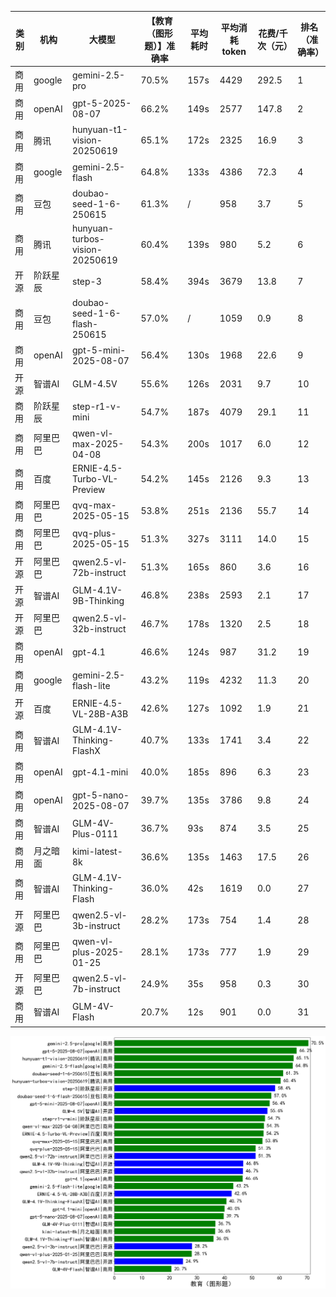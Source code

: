 
|类别|机构|大模型|【教育（图形题）】准确率|平均耗时|平均消耗token|花费/千次（元）|排名（准确率）|
|---|---|-----|-------------------|-------|-----------|-----------|-----------|
|商用|google|gemini-2.5-pro|70.5%|157s|4429|292.5|1|
|商用|openAI|gpt-5-2025-08-07|66.2%|149s|2577|147.8|2|
|商用|腾讯|hunyuan-t1-vision-20250619|65.1%|172s|2325|16.9|3|
|商用|google|gemini-2.5-flash|64.8%|133s|4386|72.3|4|
|商用|豆包|doubao-seed-1-6-250615|61.3%|/|958|3.7|5|
|商用|腾讯|hunyuan-turbos-vision-20250619|60.4%|139s|980|5.2|6|
|开源|阶跃星辰|step-3|58.4%|394s|3679|13.8|7|
|商用|豆包|doubao-seed-1-6-flash-250615|57.0%|/|1059|0.9|8|
|商用|openAI|gpt-5-mini-2025-08-07|56.4%|130s|1968|22.6|9|
|开源|智谱AI|GLM-4.5V|55.6%|126s|2031|9.7|10|
|商用|阶跃星辰|step-r1-v-mini|54.7%|187s|4079|29.1|11|
|商用|阿里巴巴|qwen-vl-max-2025-04-08|54.3%|200s|1017|6.0|12|
|商用|百度|ERNIE-4.5-Turbo-VL-Preview|54.2%|145s|2126|9.3|13|
|商用|阿里巴巴|qvq-max-2025-05-15|53.8%|251s|2136|55.7|14|
|商用|阿里巴巴|qvq-plus-2025-05-15|51.3%|327s|3111|14.0|15|
|开源|阿里巴巴|qwen2.5-vl-72b-instruct|51.3%|165s|860|3.6|16|
|开源|智谱AI|GLM-4.1V-9B-Thinking|46.8%|238s|2593|2.1|17|
|开源|阿里巴巴|qwen2.5-vl-32b-instruct|46.7%|178s|1320|2.5|18|
|商用|openAI|gpt-4.1|46.6%|124s|987|31.2|19|
|商用|google|gemini-2.5-flash-lite|43.2%|119s|4232|11.3|20|
|开源|百度|ERNIE-4.5-VL-28B-A3B|42.6%|127s|1092|1.9|21|
|商用|智谱AI|GLM-4.1V-Thinking-FlashX|40.7%|133s|1741|3.4|22|
|商用|openAI|gpt-4.1-mini|40.0%|185s|896|6.3|23|
|商用|openAI|gpt-5-nano-2025-08-07|39.7%|135s|3786|9.8|24|
|商用|智谱AI|GLM-4V-Plus-0111|36.7%|93s|874|3.5|25|
|商用|月之暗面|kimi-latest-8k|36.6%|135s|1463|17.5|26|
|商用|智谱AI|GLM-4.1V-Thinking-Flash|36.0%|42s|1619|0.0|27|
|开源|阿里巴巴|qwen2.5-vl-3b-instruct|28.2%|173s|754|1.4|28|
|商用|阿里巴巴|qwen-vl-plus-2025-01-25|28.1%|173s|777|1.9|29|
|开源|阿里巴巴|qwen2.5-vl-7b-instruct|24.9%|35s|958|0.3|30|
|商用|智谱AI|GLM-4V-Flash|20.7%|12s|901|0.0|31|


![lin](../pic/教育（图形题）.png)